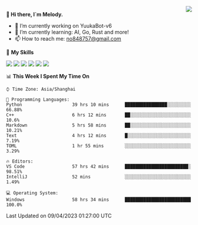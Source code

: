 <a href="#">
  <img align="right" src="https://github-readme-stats.vercel.app/api?username=melodyyuuka&count_private=true&show_icons=true" />
</a>

**👋 Hi there, I`m Melody.**

- 🔭 I’m currently working on YuukaBot-v6
- 🌱 I’m currently learning: AI, Go, Rust and more!
- 📫 How to reach me: no848757@gmail.com

🌟 **My Skills** 

![](https://img.shields.io/badge/-Python-3e74a2?style=flat-square&logo=Python&logoColor=fff)
![](https://img.shields.io/badge/-Java-007396?style=flat-square&logo=OpenJDK&logoColor=fff)
![](https://img.shields.io/badge/-Node.js-339933?style=flat-square&logo=Node.js&logoColor=fff)
![](https://img.shields.io/badge/-Git-f05032?style=flat-square&logo=git&logoColor=fff)
![](https://img.shields.io/badge/-PostgreSQL-4169e1?style=flat-square&logo=PostgreSQL&logoColor=fff)
![](https://img.shields.io/badge/-VSCode-007acc?style=flat-square&logo=Visual-Studio-Code&logoColor=fff)


<!--START_SECTION:waka-->
📊 **This Week I Spent My Time On** 

```text
⌚︎ Time Zone: Asia/Shanghai

💬 Programming Languages: 
Python                   39 hrs 10 mins      ████████████████░░░░░░░░░   66.88% 
C++                      6 hrs 12 mins       ██░░░░░░░░░░░░░░░░░░░░░░░   10.6% 
Markdown                 5 hrs 58 mins       ██░░░░░░░░░░░░░░░░░░░░░░░   10.21% 
Text                     4 hrs 12 mins       █░░░░░░░░░░░░░░░░░░░░░░░░   7.19% 
TOML                     1 hr 55 mins        ░░░░░░░░░░░░░░░░░░░░░░░░░   3.29%

🔥 Editors: 
VS Code                  57 hrs 42 mins      ████████████████████████░   98.51% 
IntelliJ                 52 mins             ░░░░░░░░░░░░░░░░░░░░░░░░░   1.49%

💻 Operating System: 
Windows                  58 hrs 34 mins      █████████████████████████   100.0%

```


 Last Updated on 09/04/2023 01:27:00 UTC
<!--END_SECTION:waka-->
